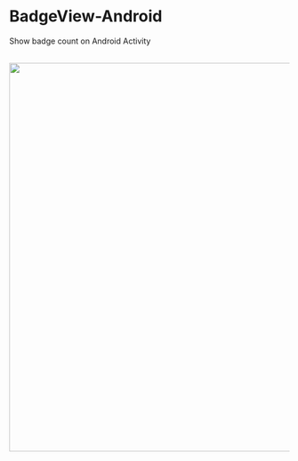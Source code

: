 # BadgeView-Android
Show badge count on Android Activity

<br> 
<img height="700" src="https://user-images.githubusercontent.com/7067054/27319873-3a6bb550-55b1-11e7-8f20-7fa98cecafaa.png"/>
</br>
 
